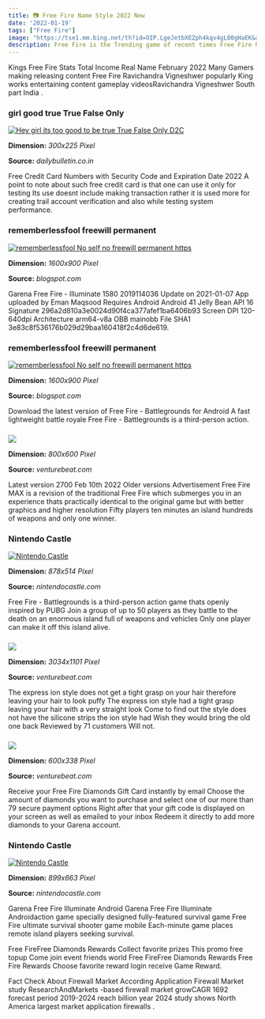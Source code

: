 ```yaml
---
title: 📷 Free Fire Name Style 2022 New
date: '2022-01-19'
tags: ["Free Fire"]
image: "https://tse1.mm.bing.net/th?id=OIP.LgeJetbXEZph4kqv4gL00gHaEK&amp;pid=15.1"
description: Free Fire is the Trending game of recent times Free Fire has accumulated a wide range of audiences since its release It is Battle Royal gameplay and eye catc
---
```




Kings Free Fire Stats Total Income Real Name February 2022 Many Gamers making releasing content Free Fire Ravichandra Vigneshwer popularly King works entertaining content gameplay videosRavichandra Vigneshwer South part India .



###  girl good true True False Only 

[![Hey girl its too good to be true True False Only D2C ](https://dailybulletin.co.in/wp-content/uploads/2022/02/image-55-300x225.jpg)](https://dailybulletin.co.in/wp-content/uploads/2022/02/image-55-300x225.jpg)


**Dimension:** _300x225 Pixel_ 

**Source:** _dailybulletin.co.in_ 


Free Credit Card Numbers with Security Code and Expiration Date 2022 A point to note about such free credit card is that one can use it only for testing Its use doesnt include making transaction rather it is used more for creating trail account verification and also while testing system performance.


### rememberlessfool freewill permanent 

[![rememberlessfool No self no freewill permanent https ](https://1.bp.blogspot.com/-auaIhOwYZtk/Xj4CDL0515I/AAAAAAAAcfk/9a5BfWeqiQ4gqx6CWMp8uLW7TdyKKOxcQCLcBGAsYHQ/s1600/Untitled393.png)](https://1.bp.blogspot.com/-auaIhOwYZtk/Xj4CDL0515I/AAAAAAAAcfk/9a5BfWeqiQ4gqx6CWMp8uLW7TdyKKOxcQCLcBGAsYHQ/s1600/Untitled393.png)


**Dimension:** _1600x900 Pixel_ 

**Source:** _blogspot.com_ 


Garena Free Fire - Illuminate 1580 2019114036 Update on 2021-01-07 App uploaded by Eman Maqsood Requires Android Android 41 Jelly Bean API 16 Signature 296a2d810a3e0024d90f4ca377afef1ba6406b93 Screen DPI 120-640dpi Architecture arm64-v8a OBB mainobb File SHA1 3e83c8f536176b029d29baa160418f2c4d6de619.


### rememberlessfool freewill permanent 

[![rememberlessfool No self no freewill permanent https ](https://1.bp.blogspot.com/-OfcYCldj_fo/XkYH1x4TlaI/AAAAAAAAcsw/IDY6d0rYxogrn_FngfDP7TzWtPHiI5f_QCLcBGAsYHQ/s1600/Untitled439.png)](https://1.bp.blogspot.com/-OfcYCldj_fo/XkYH1x4TlaI/AAAAAAAAcsw/IDY6d0rYxogrn_FngfDP7TzWtPHiI5f_QCLcBGAsYHQ/s1600/Untitled439.png)


**Dimension:** _1600x900 Pixel_ 

**Source:** _blogspot.com_ 


Download the latest version of Free Fire - Battlegrounds for Android A fast lightweight battle royale Free Fire - Battlegrounds is a third-person action.


### 

[![](https://venturebeat.com/wp-content/uploads/2018/11/IMG_20181023_194354-1.jpg?w=800)](https://venturebeat.com/wp-content/uploads/2018/11/IMG_20181023_194354-1.jpg?w=800)


**Dimension:** _800x600 Pixel_ 

**Source:** _venturebeat.com_ 


Latest version 2700 Feb 10th 2022 Older versions Advertisement Free Fire MAX is a revision of the traditional Free Fire which submerges you in an experience thats practically identical to the original game but with better graphics and higher resolution Fifty players ten minutes an island hundreds of weapons and only one winner.


### Nintendo Castle

[![Nintendo Castle](http://www.nintendocastle.com/images/articles/Bloodstained.jpg)](http://www.nintendocastle.com/images/articles/Bloodstained.jpg)


**Dimension:** _878x514 Pixel_ 

**Source:** _nintendocastle.com_ 


Free Fire - Battlegrounds is a third-person action game thats openly inspired by PUBG Join a group of up to 50 players as they battle to the death on an enormous island full of weapons and vehicles Only one player can make it off this island alive.


### 

[![](https://venturebeat.com/wp-content/uploads/2019/11/research5.jpg)](https://venturebeat.com/wp-content/uploads/2019/11/research5.jpg)


**Dimension:** _3034x1101 Pixel_ 

**Source:** _venturebeat.com_ 


The express ion style does not get a tight grasp on your hair therefore leaving your hair to look puffy The express ion style had a tight grasp leaving your hair with a very straight look Come to find out the style does not have the silicone strips the ion style had Wish they would bring the old one back Reviewed by 71 customers Will not.


### 

[![](https://venturebeat.com/wp-content/uploads/2018/11/ezgif-2-8b08d8aa9798.gif?w=600)](https://venturebeat.com/wp-content/uploads/2018/11/ezgif-2-8b08d8aa9798.gif?w=600)


**Dimension:** _600x338 Pixel_ 

**Source:** _venturebeat.com_ 


Receive your Free Fire Diamonds Gift Card instantly by email Choose the amount of diamonds you want to purchase and select one of our more than 79 secure payment options Right after that your gift code is displayed on your screen as well as emailed to your inbox Redeem it directly to add more diamonds to your Garena account.


### Nintendo Castle

[![Nintendo Castle](http://www.nintendocastle.com/images/articles/3DSXL_Pikachu.jpg)](http://www.nintendocastle.com/images/articles/3DSXL_Pikachu.jpg)


**Dimension:** _899x663 Pixel_ 

**Source:** _nintendocastle.com_ 



Garena Free Fire Illuminate Android Garena Free Fire Illuminate Androidaction game specially designed fully-featured survival game Free Fire ultimate survival shooter game mobile Each-minute game places remote island players seeking survival.


Free FireFree Diamonds Rewards Collect favorite prizes This promo free topup Come join event friends world Free FireFree Diamonds Rewards Free Fire Rewards Choose favorite reward login receive Game Reward.


Fact Check About Firewall Market According Application Firewall Market study ResearchAndMarkets -based firewall market growCAGR 1692 forecast period 2019-2024 reach billion year 2024 study shows North America largest market application firewalls .




